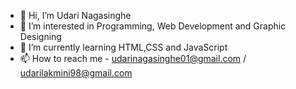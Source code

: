 - 👋 Hi, I’m Udari Nagasinghe
- 👀 I’m interested in Programming, Web Development and Graphic Designing
- 🌱 I’m currently learning HTML,CSS and JavaScript
- 📫 How to reach me - udarinagasinghe01@gmail.com / udarilakmini98@gmail.com

<!---
frstuln/frstuln is a ✨ special ✨ repository because its `README.md` (this file) appears on your GitHub profile.
You can click the Preview link to take a look at your changes.
--->

